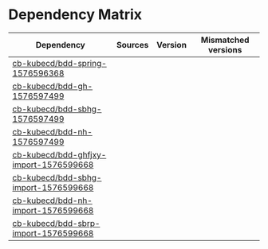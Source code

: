 # Dependency Matrix

Dependency | Sources | Version | Mismatched versions
---------- | ------- | ------- | -------------------
[cb-kubecd/bdd-spring-1576596368](https://github.com/cb-kubecd/bdd-spring-1576596368.git) |  | []() | 
[cb-kubecd/bdd-gh-1576597499](https://github.com/cb-kubecd/bdd-gh-1576597499.git) |  | []() | 
[cb-kubecd/bdd-sbhg-1576597499](https://github.com/cb-kubecd/bdd-sbhg-1576597499.git) |  | []() | 
[cb-kubecd/bdd-nh-1576597499](https://github.com/cb-kubecd/bdd-nh-1576597499.git) |  | []() | 
[cb-kubecd/bdd-ghfjxy-import-1576599668](https://github.com/cb-kubecd/bdd-ghfjxy-import-1576599668.git) |  | []() | 
[cb-kubecd/bdd-sbhg-import-1576599668](https://github.com/cb-kubecd/bdd-sbhg-import-1576599668.git) |  | []() | 
[cb-kubecd/bdd-nh-import-1576599668](https://github.com/cb-kubecd/bdd-nh-import-1576599668.git) |  | []() | 
[cb-kubecd/bdd-sbrp-import-1576599668](https://github.com/cb-kubecd/bdd-sbrp-import-1576599668.git) |  | []() | 

